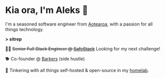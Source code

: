 # Kia ora, I'm Aleks 🤙

I'm a seasoned software engineer from [Aotearoa](https://en.wikipedia.org/wiki/Aotearoa), with a passion for all things technology.

**> sitrep**

👨‍💻 ~~Senior Full Stack Engineer @ [SafeStack](https://safestack.io)~~ Looking for my next challenge!

🐕 Co-founder @ [Barkers](https://barkers.software) (side hustle)

🥼 Tinkering with all things self-hosted & open-source in my [homelab](https://github.com/agbfm/batcave).
